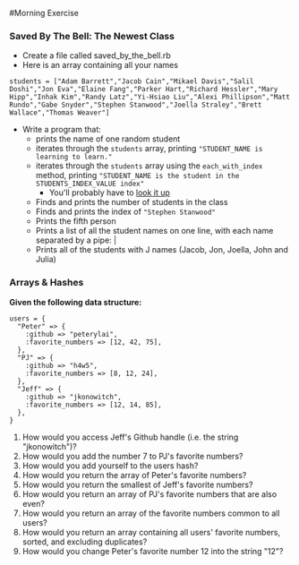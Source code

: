 #Morning Exercise

### Saved By The Bell: The Newest Class
- Create a file called saved_by_the_bell.rb
- Here is an array containing all your names
```
students = ["Adam Barrett","Jacob Cain","Mikael Davis","Salil Doshi","Jon Eva","Elaine Fang","Parker Hart,"Richard Hessler","Mary Hipp","Inhak Kim","Randy Latz","Yi-Hsiao Liu","Alexi Phillipson","Matt Rundo","Gabe Snyder","Stephen Stanwood","Joella Straley","Brett Wallace","Thomas Weaver"]
```
- Write a program that:
  - prints the name of one random student
  - iterates through the `students` array, printing `"STUDENT_NAME is learning to learn."`
  - iterates through the `students` array using the `each_with_index` method, printing `"STUDENT_NAME is the student in the STUDENTS_INDEX_VALUE index"`
    - You'll probably have to [look it up](http://apidock.com/ruby/Enumerable/each_with_index)
  - Finds and prints the number of students in the class
  - Finds and prints the index of `"Stephen Stanwood"`
  - Prints the fifth person
  - Prints a list of all the student names on one line, with each name separated by a pipe: |
  - Prints all of the students with J names (Jacob, Jon, Joella, John and Julia)

### Arrays & Hashes
**Given the following data structure:**

    users = {
      "Peter" => {
        :github => "peterylai",
        :favorite_numbers => [12, 42, 75],
      },
      "PJ" => {
        :github => "h4w5",
        :favorite_numbers => [8, 12, 24],
      },
      "Jeff" => {
        :github => "jkonowitch",
        :favorite_numbers => [12, 14, 85],
      },
    }

1. How would you access Jeff's Github handle (i.e. the string "jkonowitch")?
2. How would you add the number 7 to PJ's favorite numbers?
3. How would you add yourself to the users hash?
4. How would you return the array of Peter's favorite numbers?
5. How would you return the smallest of Jeff's favorite numbers?
6. How would you return an array of PJ's favorite numbers that are also even?
7. How would you return an array of the favorite numbers common to all users?
8. How would you return an array containing all users' favorite numbers, sorted, and excluding duplicates?
9. How would you change Peter's favorite number 12 into the string "12"?
